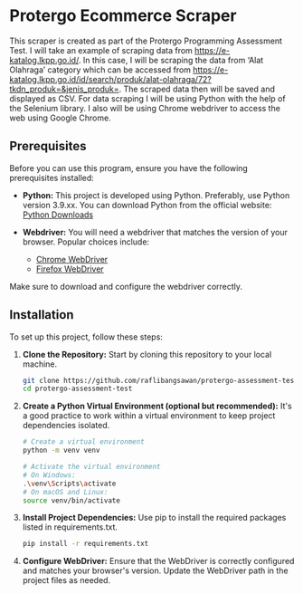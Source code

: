 # Protergo Ecommerce Scraper

This scraper is created as part of the Protergo Programming Assessment Test. I will take an example of scraping data from https://e-katalog.lkpp.go.id/. In this case, I will be scraping the data from ‘Alat Olahraga’ category which can be accessed from https://e-katalog.lkpp.go.id/id/search/produk/alat-olahraga/72?tkdn_produk=&jenis_produk=. The scraped data then will be saved and displayed as CSV. For data scraping I will be using Python with the help of the Selenium library. I also will be using Chrome webdriver to access the web using Google Chrome.

## Prerequisites

Before you can use this program, ensure you have the following prerequisites installed:

- **Python:** This project is developed using Python. Preferably, use Python version 3.9.xx. You can download Python from the official website: [Python Downloads](https://www.python.org/downloads/)

- **Webdriver:** You will need a webdriver that matches the version of your browser. Popular choices include:
  - [Chrome WebDriver](https://sites.google.com/chromium.org/driver/)
  - [Firefox WebDriver](https://github.com/mozilla/geckodriver/releases)

Make sure to download and configure the webdriver correctly.

## Installation

To set up this project, follow these steps:

1. **Clone the Repository:** Start by cloning this repository to your local machine.

   ```bash
   git clone https://github.com/raflibangsawan/protergo-assessment-test.git
   cd protergo-assessment-test
   ```

2. **Create a Python Virtual Environment (optional but recommended):** It's a good practice to work within a virtual environment to keep project dependencies isolated.

   ```bash
   # Create a virtual environment
   python -m venv venv

   # Activate the virtual environment
   # On Windows:
   .\venv\Scripts\activate
   # On macOS and Linux:
   source venv/bin/activate
   ```

3. **Install Project Dependencies:** Use pip to install the required packages listed in requirements.txt.
   ```bash
   pip install -r requirements.txt
   ```
4. **Configure WebDriver:** Ensure that the WebDriver is correctly configured and matches your browser's version. Update the WebDriver path in the project files as needed.
